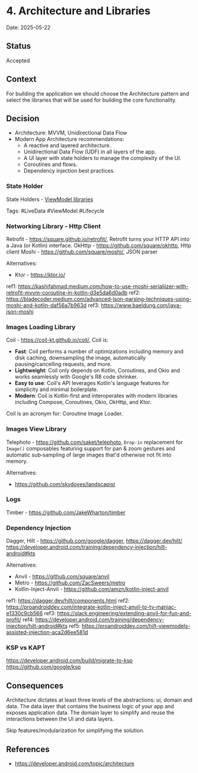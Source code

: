 # 4. Architecture and Libraries

Date: 2025-05-22

## Status

Accepted

## Context

For building the application we should choose the Architecture pattern and select the 
libraries that will be used for building the core functionality. 

## Decision

- Architecture: MVVM, Unidirectional Data Flow
- Modern App Architecture recommendations:
  - A reactive and layered architecture.
  - Unidirectional Data Flow (UDF) in all layers of the app.
  - A UI layer with state holders to manage the complexity of the UI.
  - Coroutines and flows.
  - Dependency injection best practices.

### State Holder

State Holders - [ViewModel libraries](https://developer.android.com/topic/libraries/architecture/viewmodel)

Tags: #LiveData #ViewModel #Lifecycle

### Networking Library - Http Client

Retrofit - https://square.github.io/retrofit/, Retrofit turns your HTTP API into a Java (or Kotlin) interface.
OkHttp - https://github.com/square/okhttp, Http client
Moshi - https://github.com/square/moshi/, JSON parser

Alternatives:
- Ktor - https://ktor.io/

ref1: https://kashifahmad.medium.com/how-to-use-moshi-serialiizer-with-retrofit-mvvm-coroutine-in-kotlin-d3e5da6d0adb
ref2: https://bladecoder.medium.com/advanced-json-parsing-techniques-using-moshi-and-kotlin-daf56a7b963d
ref3: https://www.baeldung.com/java-json-moshi

### Images Loading Library

Coil - https://coil-kt.github.io/coil/, Coil is:

- **Fast**: Coil performs a number of optimizations including memory and disk caching, downsampling the image, automatically pausing/cancelling requests, and more.
- **Lightweight**: Coil only depends on Kotlin, Coroutines, and Okio and works seamlessly with Google's R8 code shrinker.
- **Easy to use**: Coil's API leverages Kotlin's language features for simplicity and minimal boilerplate.
- **Modern**: Coil is Kotlin-first and interoperates with modern libraries including Compose, Coroutines, Okio, OkHttp, and Ktor.

Coil is an acronym for: Coroutine Image Loader.

### Images View Library

Telephoto - https://github.com/saket/telephoto, `Drop-in` replacement for 
`Image()` composables featuring support for pan & zoom gestures and 
automatic sub‑sampling of large images that'd otherwise not fit into memory.

Alternatives:
- https://github.com/skydoves/landscapist

### Logs

Timber - https://github.com/JakeWharton/timber

### Dependency Injection

Dagger, Hilt - https://github.com/google/dagger, https://dagger.dev/hilt/
https://developer.android.com/training/dependency-injection/hilt-android#kts

Alternatives:
- Anvil - https://github.com/square/anvil
- Metro - https://github.com/ZacSweers/metro
- Kotlin-Inject-Anvil - https://github.com/amzn/kotlin-inject-anvil

ref1: https://dagger.dev/hilt/components.html
ref2: https://proandroiddev.com/integrate-kotlin-inject-anvil-to-tv-maniac-e1330c9cb566
ref3: https://slack.engineering/extending-anvil-for-fun-and-profit/
ref4: https://developer.android.com/training/dependency-injection/hilt-android#kts
ref5: https://proandroiddev.com/hilt-viewmodels-assisted-injection-aca2d6ee581d

### KSP vs KAPT

https://developer.android.com/build/migrate-to-ksp
https://github.com/google/ksp

## Consequences

Architecture dictates at least three levels of the abstractions: ui, domain and data.
The data layer that contains the business logic of your app and exposes application data.
The domain layer to simplify and reuse the interactions between the UI and data layers.

Skip features/modularization for simplifying the solution.

## References

- https://developer.android.com/topic/architecture